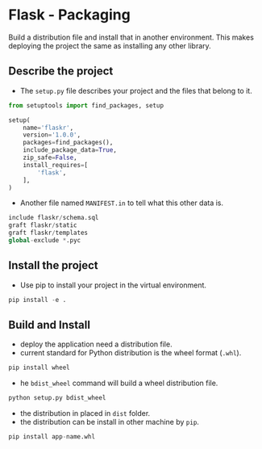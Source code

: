# Flask - Packaging
Build a distribution file and install that in another environment. This makes deploying the project the same as installing any other library.

## Describe the project
- The `setup.py` file describes your project and the files that belong to it.
```python
from setuptools import find_packages, setup

setup(
    name='flaskr',
    version='1.0.0',
    packages=find_packages(),
    include_package_data=True,
    zip_safe=False,
    install_requires=[
        'flask',
    ],
)
```
- Another file named `MANIFEST.in` to tell what this other data is.
```python
include flaskr/schema.sql
graft flaskr/static
graft flaskr/templates
global-exclude *.pyc
```

## Install the project
- Use pip to install your project in the virtual environment.
```python
pip install -e .
```

## Build and Install
- deploy the application need a distribution file.
- current standard for Python distribution is the wheel format (`.whl`).
```python
pip install wheel
```
- he `bdist_wheel` command will build a wheel distribution file.
```python
python setup.py bdist_wheel
```
- the distribution in placed in `dist` folder.
- the distribution can be install in other machine by `pip`.
```python
pip install app-name.whl
```